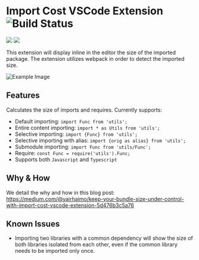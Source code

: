 # Import Cost VSCode Extension ![Build Status](https://github.com/wix/import-cost/workflows/build/badge.svg)
[![](https://vsmarketplacebadge.apphb.com/version/wix.vscode-import-cost.svg)](https://marketplace.visualstudio.com/items?itemName=wix.vscode-import-cost) [![](https://vsmarketplacebadge.apphb.com/installs/wix.vscode-import-cost.svg)](https://marketplace.visualstudio.com/items?itemName=wix.vscode-import-cost)

This extension will display inline in the editor the size of the imported package.
The extension utilizes webpack in order to detect the imported size.

![Example Image](https://citw.dev/_next/image?url=%2Fposts%2Fimport-cost%2F1quov3TFpgG2ur7myCLGtsA.gif&w=1080&q=75)

## Features
Calculates the size of imports and requires.
Currently supports:

- Default importing: `import Func from 'utils';`
- Entire content importing: `import * as Utils from 'utils';`
- Selective importing: `import {Func} from 'utils';`
- Selective importing with alias: `import {orig as alias} from 'utils';`
- Submodule importing: `import Func from 'utils/Func';`
- Require: `const Func = require('utils').Func;`
- Supports both `Javascript` and `Typescript`

## Why & How
We detail the why and how in this blog post:
https://medium.com/@yairhaimo/keep-your-bundle-size-under-control-with-import-cost-vscode-extension-5d476b3c5a76

## Known Issues
- Importing two libraries with a common dependency will show the size of both libraries isolated from each other, even if the common library needs to be imported only once.
